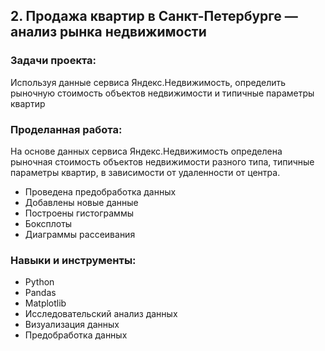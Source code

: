 ## 2. Продажа квартир в Санкт-Петербурге — анализ рынка недвижимости

### Задачи проекта:

Используя данные сервиса Яндекс.Недвижимость, определить рыночную стоимость объектов недвижимости и типичные параметры квартир

### Проделанная работа:

На основе данных сервиса Яндекс.Недвижимость определена рыночная стоимость объектов недвижимости разного типа, типичные параметры квартир, в зависимости от удаленности от центра.

- Проведена предобработка данных
- Добавлены новые данные 
- Построены гистограммы 
- Боксплоты
- Диаграммы рассеивания

### Навыки и инструменты:

- Python
- Pandas
- Matplotlib
- Исследовательский анализ данных
- Визуализация данных
- Предобработка данных
